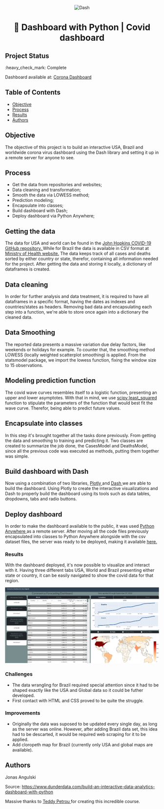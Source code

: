 

<p align="center"><img src="https://cdn-icons-png.flaticon.com/512/2782/2782066.png" alt="Dash" width="25%" border="0"><br /></p>


<h1 align="center"> 🧮 Dashboard with Python | Covid dashboard </h1>

## Project Status
<p>:heavy_check_mark: Complete<p>

<p> Dashboard available at: <a href="http://jonasangulski.pythonanywhere.com/" target="blank">Corona Dashboard </a> <p>

## Table of Contents 
- [Objective](#objective)
- [Process](#Process)
- [Results](#Results)
- [Authors](#Authors)

## Objective

The objective of this project is to build an interactive USA, Brazil and worldwide corona virus dashboard using the Dash library and setting it up in a remote server for anyone to see.

## Process
- Get the data from repositories and websites;
- Data cleaning and transformation;
- Smooth the data via LOWESS method;
- Prediction modeling;
- Encapsulate into classes;
- Build dashboard with Dash;
- Deploy dashboard via Python Anywhere;

## Getting the data
The data for USA and world can be found in the <a href="https://github.com/CSSEGISandData/COVID-19" target="blank"> John Hopkins COVID-19 GitHub repository. </a> While for Brazil the data is available in CSV format at <a href="https://covid.saude.gov.br/" target="blank"> Ministry of Health website.</a> The data keeps track of all cases and deaths sorted by either country or state, therefor, containing all information needed for the project. After getting the data and storing it locally, a dictionary of dataframes is created.

## Data cleaning
In order for further analysis and data treatment, it is required to have all dataframes in a specific format, having the dates as indexes and countries/states as headers. Removing bad data and encapsulating each step into a function, we're able to store once again into a dictionary the cleaned data.

## Data Smoothing
The reported data presents a massive variation due delay factors, like weekends or holidays for example. To counter that, the smoothing method LOWESS (locally weighted scatterplot smoothing) is applied. From the statsmodel package, we import the lowess function, fixing the window size to 15 observations.

## Modeling prediction function
The covid wave curves resembles itself to a logistic function, presenting an upper and lower asymptotes. With that in mind, we use <a href="https://docs.scipy.org/doc/scipy/reference/generated/scipy.optimize.least_squares.html" target="blank"> scipy least_squared </a> function to stipulate the parameters of the function that would best fit the wave curve. Therefor, being able to predict future values.

## Encapsulate into classes
In this step it's brought together all the tasks done previously. From getting the data and smoothing to training and predicting it. Two classes are created to summarize the job done, the CasesModel and DeathsModel, since all the previous code was executed as methods, putting them together was simple.

## Build dashboard with Dash
Now using a combination of two libraries, <a href="https://plotly.com/python/" target="blank"> Plotly </a> and <a href="https://dash.plotly.com/" target="blank"> Dash </a> we are able to build the dashboard. Using Plotly to create the interactive visualizations and Dash to properly build the dashboard using its tools such as data tables, dropdowns, tabs and radio buttons.

## Deploy dashboard
In order to make the dashboard available to the public, it was used <a href="https://www.pythonanywhere.com/" target="blank"> Python Anywhere </a> as a remote server. After moving all the code files previously encapsulated into classes to Python Anywhere alongside with the csv dataset files, the server was ready to be deployed, making it available <a href="https://www.pythonanywhere.com/" target="_blank"> here.</a>

### Results
With the dashboard deployed, it's now possible to visualize and interact with it. Having three different tabs USA, World and Brazil presenting either state or country, it can be easily navigated to show the covid data for that region.
<p align="center"><img src="images/dash.PNG" alt="dash" border="0"><br /></p>

### Challenges
- The data wrangling for Brazil required special attention since it had to be shaped exactly like the USA and Global data so it could be futher developed.
- First contact with HTML and CSS proved to be quite the struggle.

### Improvements
- Originally the data was suposed to be updated every single day, as long as the server was online. However, after adding Brazil data set, this idea had to be descarted, it would be required web scraping for it to be applied.
- Add cloropeth map for Brazil (currently only USA and global maps are available).

## Authors
<p>Jonas Angulski <p>

<p> Source: <a href="https://www.dunderdata.com/build-an-interactive-data-analytics-dashboard-with-python" target="blank"> https://www.dunderdata.com/build-an-interactive-data-analytics-dashboard-with-python </a>

<p> Massive thanks to <a href="https://www.linkedin.com/in/tedpetrou/" target="blank"> Teddy Petrou </a> for creating this incredible course.
  

  
  

